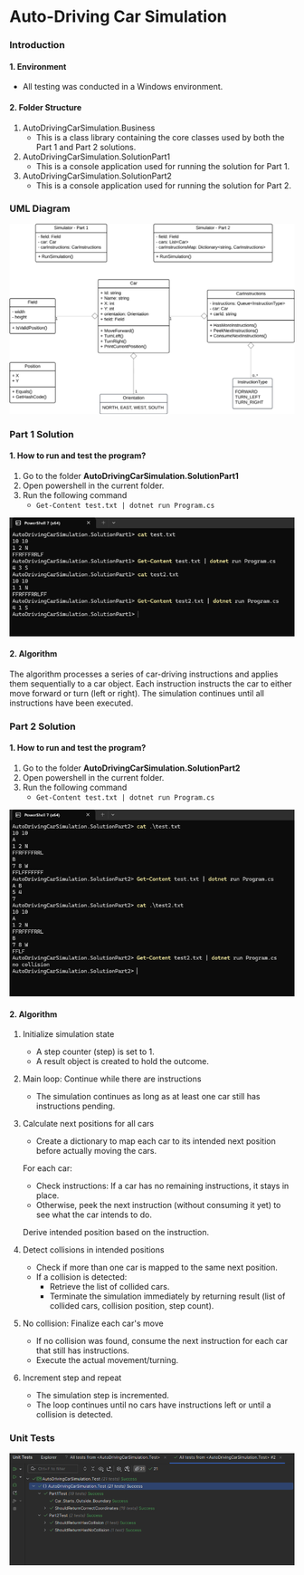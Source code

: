 # Auto-Driving Car Simulation

### Introduction

#### 1. Environment
- All testing was conducted in a Windows environment.

#### 2. Folder Structure
1. AutoDrivingCarSimulation.Business
    - This is a class library containing the core classes used by both the Part 1 and Part 2 solutions.
2. AutoDrivingCarSimulation.SolutionPart1
    - This is a console application used for running the solution for Part 1.
3. AutoDrivingCarSimulation.SolutionPart2
    - This is a console application used for running the solution for Part 2.

### UML Diagram

![UML Design](./images/UML-diagram.png)

### Part 1 Solution

#### 1. How to run and test the program?

1. Go to the folder **AutoDrivingCarSimulation.SolutionPart1**
2. Open powershell in the current folder.
3. Run the following command
    - ```Get-Content test.txt | dotnet run Program.cs```

![Part 1 Powershell sample](./images/part-1-solution.png)

#### 2. Algorithm

The  algorithm processes a series of car-driving instructions and applies them sequentially to a car object. Each instruction instructs the car to either move forward or turn (left or right). The simulation continues until all instructions have been executed.

### Part 2 Solution

#### 1. How to run and test the program?

1. Go to the folder **AutoDrivingCarSimulation.SolutionPart2**
2. Open powershell in the current folder.
3. Run the following command
    - ```Get-Content test.txt | dotnet run Program.cs```

![Part 2 Powershell sample](./images/part-2-solution.png)

#### 2. Algorithm

1. Initialize simulation state
    - A step counter (step) is set to 1.
    - A result object is created to hold the outcome.

2. Main loop: Continue while there are instructions
    - The simulation continues as long as at least one car still has instructions pending.

3. Calculate next positions for all cars
    - Create a dictionary to map each car to its intended next position before actually moving the cars.

    For each car:
    - Check instructions: If a car has no remaining instructions, it stays in place.
    - Otherwise, peek the next instruction (without consuming it yet) to see what the car intends to do.

    Derive intended position based on the instruction.

4. Detect collisions in intended positions
    - Check if more than one car is mapped to the same next position.
    - If a collision is detected:
        - Retrieve the list of collided cars.
        - Terminate the simulation immediately by returning result (list of collided cars, collision position, step count).

5. No collision: Finalize each car's move
    - If no collision was found, consume the next instruction for each car that still has instructions.
    - Execute the actual movement/turning.

6. Increment step and repeat
    - The simulation step is incremented.
    - The loop continues until no cars have instructions left or until a collision is detected.

### Unit Tests

![Unit Tests](./images/unit-tests.png)